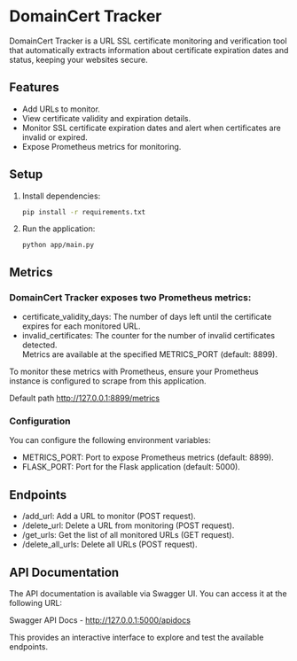 # DomainCert Tracker

DomainCert Tracker is a URL SSL certificate monitoring and verification tool that automatically extracts information about certificate expiration dates and status, keeping your websites secure.

## Features  
- Add URLs to monitor.
- View certificate validity and expiration details.
- Monitor SSL certificate expiration dates and alert when certificates are invalid or expired.
- Expose Prometheus metrics for monitoring.

## Setup  
1. Install dependencies:
   ```bash
   pip install -r requirements.txt
   ```  
2. Run the application:
   ```
   python app/main.py
   ```
  
## Metrics
  
### DomainCert Tracker exposes two Prometheus metrics:  
- certificate_validity_days: The number of days left until the certificate expires for each monitored URL.  
- invalid_certificates: The counter for the number of invalid certificates detected.  
Metrics are available at the specified METRICS_PORT (default: 8899).  

To monitor these metrics with Prometheus, ensure your Prometheus instance is configured to scrape from this application.  
  
Default path http://127.0.0.1:8899/metrics
  
### Configuration    
You can configure the following environment variables:  
- METRICS_PORT: Port to expose Prometheus metrics (default: 8899).  
- FLASK_PORT: Port for the Flask application (default: 5000).  
  
## Endpoints  
- /add_url: Add a URL to monitor (POST request).  
- /delete_url: Delete a URL from monitoring (POST request).  
- /get_urls: Get the list of all monitored URLs (GET request).  
- /delete_all_urls: Delete all URLs (POST request).  

## API Documentation

The API documentation is available via Swagger UI. You can access it at the following URL:

Swagger API Docs - http://127.0.0.1:5000/apidocs

This provides an interactive interface to explore and test the available endpoints.
